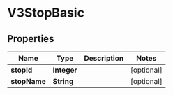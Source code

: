 

# V3StopBasic


## Properties

| Name | Type | Description | Notes |
|------------ | ------------- | ------------- | -------------|
|**stopId** | **Integer** |  |  [optional] |
|**stopName** | **String** |  |  [optional] |



